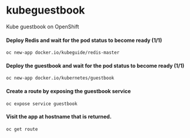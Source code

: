 # kubeguestbook
Kube guestbook on OpenShift

#### Deploy Redis and wait for the pod status to become ready (1/1)

```
oc new-app docker.io/kubeguide/redis-master
```

#### Deploy the guestbook and wait for the pod status to become ready (1/1)

```
oc new-app docker.io/kubernetes/guestbook
```

#### Create a route by exposing the guestbook service

```
oc expose service guestbook
```

#### Visit the app at hostname that is returned. 

```
oc get route
```
